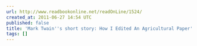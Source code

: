 ```yaml
---
url: http://www.readbookonline.net/readOnLine/1524/
created_at: 2011-06-27 14:54 UTC
published: false
title: 'Mark Twain''s short story: How I Edited An Agricultural Paper'
tags: []
---
```



